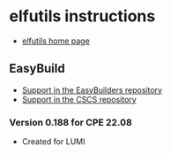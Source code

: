 # elfutils instructions

  * [elfutils home page](https://sourceware.org/elfutils/)
  

## EasyBuild
  
  * [Support in the EasyBuilders repository](https://github.com/easybuilders/easybuild-easyconfigs/tree/develop/easybuild/easyconfigs/e/elfutils)
  * [Support in the CSCS repository](https://github.com/eth-cscs/production/tree/master/easybuild/easyconfigs/e/elfutils)
  
  
### Version 0.188 for CPE 22.08

  * Created for LUMI
  

